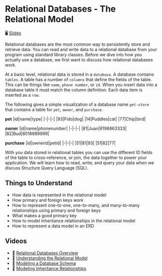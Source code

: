 # Relational Databases - The Relational Model

🖥️ [Slides](https://docs.google.com/presentation/d/19nC7v6SDqoEeK75Mb-f6L3QhnbuP6Xfo/edit?usp=sharing&ouid=114081115660452804792&rtpof=true&sd=true)

Relational databases are the most common way to persistently store and retrieve data. You can read and write data to a relational database from your program using standard library classes. Before we dive into how you actually use a database, we first want to discuss how relational databases work.

At a basic level, relational data is stored in a `database`. A database contains `tables`. A table has a number of `columns` that define the fields of the table. This can be things like `name`, `phone number`, or `id`. When you insert data into a database table it must match the column definition. Each data item is inserted as a `row`.

The following gives a simple visualization of a database name `pet-store` that contains a table for `pet`, `owner`, and `purchase`.

**pet**
|id|name|type|
|-|-|-|
|93|Fido|dog|
|14|Puddles|cat|
|77|Chip|bird|

**owner**
|id|name|phonenumber|
|-|-|-|
|81|Juan|6196663333|
|82|Bud|8018889999|

**purchase**
|id|ownerid|petid|
|-|-|-|
|51|81|93|
|51|82|77|

With you data stored in relational tables you can use the different ID fields of the table to cross-reference, or join, the data together to power your application. We will learn how to read, write, and query your data when we discuss Structure Query Language (SQL).

## Things to Understand

- How data is represented in the relational model
- How primary and foreign keys work
- How to represent one-to-one, one-to-many, and many-to-many relationships using primary and foreign keys
- What makes a good primary key
- How to model inheritance relationships in the relational model
- How to represent a data model in an ERD

## Videos

- 🎥 [Relational Databases Overview](https://byu.hosted.panopto.com/Panopto/Pages/Viewer.aspx?id=10667c35-dea3-4f1e-8c91-ad66013d553b&start=0)
- 🎥 [Understanding the Relational Model](https://byu.hosted.panopto.com/Panopto/Pages/Viewer.aspx?id=3ec3f6de-a112-4e0a-a0af-ad66013f8bc7&start=0)
- 🎥 [Modeling a Database Schema](https://byu.hosted.panopto.com/Panopto/Pages/Viewer.aspx?id=ee130025-e1ab-4f6b-a72c-ad660143e8aa&start=0)
- 🎥 [Modeling Inheritance Relationships](https://byu.hosted.panopto.com/Panopto/Pages/Viewer.aspx?id=6bb9d1f1-803c-4d8f-a5ea-ad660146883e&start=0)
